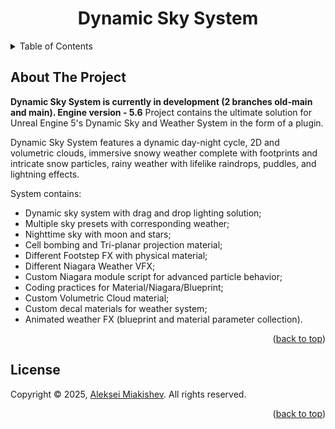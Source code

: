 <a name="readme-top"></a>

<div align="center">
  <h1 align="center">Dynamic Sky System</h1>
</div>

<details>
  <summary>Table of Contents</summary>
  <ol>
    <li>
      <a href="#about-the-project">About The Project</a>
    </li>
    <li><a href="#license">License</a></li>
  </ol>
</details>

## About The Project

<strong>Dynamic Sky System is currently in development (2 branches old-main and main). Engine version - 5.6</strong> Project contains the ultimate solution for Unreal Engine 5's Dynamic Sky and Weather System in the form of a plugin.

Dynamic Sky System features a dynamic day-night cycle, 2D and volumetric clouds, immersive snowy weather complete with footprints and intricate snow particles, 
rainy weather with lifelike raindrops, puddles, and lightning effects.

System contains:
- Dynamic sky system with drag and drop lighting solution;
- Multiple sky presets with corresponding weather;
- Nighttime sky with moon and stars;
- Cell bombing and Tri-planar projection material;
- Different Footstep FX with physical material;
- Different Niagara Weather VFX;
- Custom Niagara module script for advanced particle behavior;
- Coding practices for Material/Niagara/Blueprint;
- Custom Volumetric Cloud material;
- Custom decal materials for weather system;
- Animated weather FX (blueprint and material parameter collection).

<p style="text-align: end">(<a href="#readme-top">back to top</a>)</p>

<!-- LICENSE -->
## License

Copyright © 2025, [Aleksei Miakishev](https://github.com/alexmegahat/). All rights reserved.

<p style="text-align: end">(<a href="#readme-top">back to top</a>)</p>

<!-- MARKDOWN LINKS & IMAGES -->
<!-- https://www.markdownguide.org/basic-syntax/#reference-style-links -->
